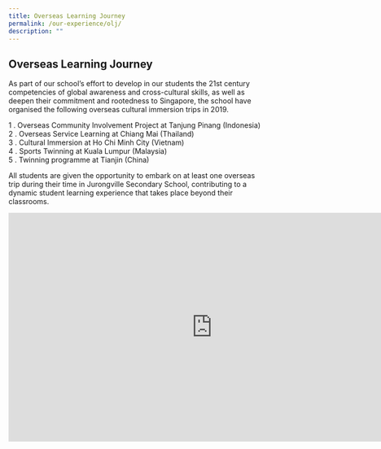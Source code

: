 ```yaml
---
title: Overseas Learning Journey
permalink: /our-experience/olj/
description: ""
---
```

## Overseas Learning Journey

As part of our school’s effort to develop in our students the 21st century competencies of global awareness and cross-cultural skills, as well as deepen their commitment and rootedness to Singapore, the school have organised the following overseas cultural immersion trips in 2019.

1 \. Overseas Community Involvement Project at Tanjung Pinang (Indonesia)<br>
2 \. Overseas Service Learning at Chiang Mai (Thailand)<br>
3 \. Cultural Immersion at Ho Chi Minh City (Vietnam)<br>
4 \. Sports Twinning at Kuala Lumpur (Malaysia)<br>
5 \. Twinning programme at Tianjin (China)

All students are given the opportunity to embark on at least one overseas trip during their time in Jurongville Secondary School, contributing to a dynamic student learning experience that takes place beyond their classrooms.
<iframe allowfullscreen="true" height="450" width="800" frameborder="0" src="https://docs.google.com/presentation/d/e/2PACX-1vRgMiaV7hHweGxMbeFQ14JY59xK1iYo9Q_c6cvin45Lx62q3We7SN1cnMRJW_ct5cQf1yO-weWwmzya/embed?start=false&amp;loop=false&amp;delayms=3000"></iframe>
